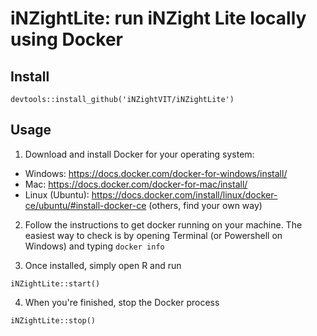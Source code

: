# iNZightLite: run iNZight Lite locally using Docker

## Install

```{r}
devtools::install_github('iNZightVIT/iNZightLite')
```

## Usage 

1. Download and install Docker for your operating system: 
  - Windows: https://docs.docker.com/docker-for-windows/install/
  - Mac: https://docs.docker.com/docker-for-mac/install/
  - Linux (Ubuntu): https://docs.docker.com/install/linux/docker-ce/ubuntu/#install-docker-ce (others, find your own way)

2. Follow the instructions to get docker running on your machine. The easiest way to check is by opening Terminal (or Powershell on Windows) and typing `docker info`

3. Once installed, simply open R and run
```{r}
iNZightLite::start()
```

4. When you're finished, stop the Docker process 
```{r}
iNZightLite::stop()
```
